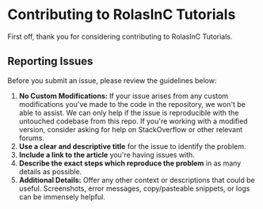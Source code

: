 # Contributing to RolasInC Tutorials
First off, thank you for considering contributing to RolasInC Tutorials.

## Reporting Issues
Before you submit an issue, please review the guidelines below:

1. **No Custom Modifications:** If your issue arises from any custom modifications you've made to the code in the repository, we won't be able to assist. We can only help if the issue is reproducible with the untouched codebase from this repo. If you're working with a modified version, consider asking for help on StackOverflow or other relevant forums.
2. **Use a clear and descriptive title** for the issue to identify the problem.
3. **Include a link to the article** you're having issues with.
4. **Describe the exact steps which reproduce the problem** in as many details as possible.
5. **Additional Details:** Offer any other context or descriptions that could be useful. Screenshots, error messages, copy/pasteable snippets, or logs can be immensely helpful.
